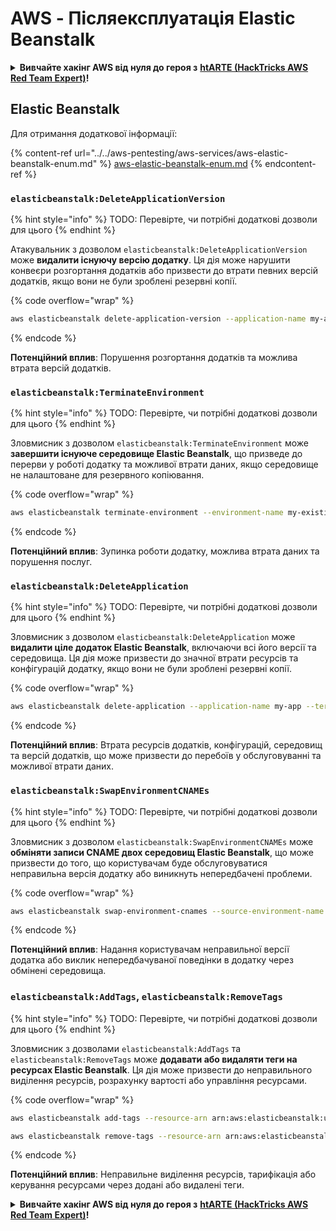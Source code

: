 # AWS - Післяексплуатація Elastic Beanstalk

<details>

<summary><strong>Вивчайте хакінг AWS від нуля до героя з</strong> <a href="https://training.hacktricks.xyz/courses/arte"><strong>htARTE (HackTricks AWS Red Team Expert)</strong></a><strong>!</strong></summary>

Інші способи підтримки HackTricks:

* Якщо ви хочете побачити вашу **компанію в рекламі на HackTricks** або **завантажити HackTricks у форматі PDF**, перевірте [**ПЛАНИ ПІДПИСКИ**](https://github.com/sponsors/carlospolop)!
* Отримайте [**офіційний PEASS & HackTricks мерч**](https://peass.creator-spring.com)
* Відкрийте для себе [**Сім'ю PEASS**](https://opensea.io/collection/the-peass-family), нашу колекцію ексклюзивних [**NFT**](https://opensea.io/collection/the-peass-family)
* **Приєднуйтесь до** 💬 [**групи Discord**](https://discord.gg/hRep4RUj7f) або [**групи telegram**](https://t.me/peass) або **слідкуйте** за нами на **Twitter** 🐦 [**@hacktricks_live**](https://twitter.com/hacktricks_live)**.**
* **Поділіться своїми хакерськими трюками, надсилайте PR до** [**HackTricks**](https://github.com/carlospolop/hacktricks) **і** [**HackTricks Cloud**](https://github.com/carlospolop/hacktricks-cloud) **репозиторіїв на GitHub.**

</details>

## Elastic Beanstalk

Для отримання додаткової інформації:

{% content-ref url="../../aws-pentesting/aws-services/aws-elastic-beanstalk-enum.md" %}
[aws-elastic-beanstalk-enum.md](../../aws-pentesting/aws-services/aws-elastic-beanstalk-enum.md)
{% endcontent-ref %}

### `elasticbeanstalk:DeleteApplicationVersion`

{% hint style="info" %}
TODO: Перевірте, чи потрібні додаткові дозволи для цього
{% endhint %}

Атакувальник з дозволом `elasticbeanstalk:DeleteApplicationVersion` може **видалити існуючу версію додатку**. Ця дія може нарушити конвеєри розгортання додатків або призвести до втрати певних версій додатків, якщо вони не були зроблені резервні копії. 

{% code overflow="wrap" %}
```bash
aws elasticbeanstalk delete-application-version --application-name my-app --version-label my-version
```
{% endcode %}

**Потенційний вплив**: Порушення розгортання додатків та можлива втрата версій додатків.

### `elasticbeanstalk:TerminateEnvironment`

{% hint style="info" %}
TODO: Перевірте, чи потрібні додаткові дозволи для цього
{% endhint %}

Зловмисник з дозволом `elasticbeanstalk:TerminateEnvironment` може **завершити існуюче середовище Elastic Beanstalk**, що призведе до перерви у роботі додатку та можливої втрати даних, якщо середовище не налаштоване для резервного копіювання.

{% code overflow="wrap" %}
```bash
aws elasticbeanstalk terminate-environment --environment-name my-existing-env
```
{% endcode %}

**Потенційний вплив**: Зупинка роботи додатку, можлива втрата даних та порушення послуг.

### `elasticbeanstalk:DeleteApplication`

{% hint style="info" %}
TODO: Перевірте, чи потрібні додаткові дозволи для цього
{% endhint %}

Зловмисник з дозволом `elasticbeanstalk:DeleteApplication` може **видалити ціле додаток Elastic Beanstalk**, включаючи всі його версії та середовища. Ця дія може призвести до значної втрати ресурсів та конфігурацій додатку, якщо вони не були зроблені резервні копії.

{% code overflow="wrap" %}
```bash
aws elasticbeanstalk delete-application --application-name my-app --terminate-env-by-force
```
{% endcode %}

**Потенційний вплив**: Втрата ресурсів додатків, конфігурацій, середовищ та версій додатків, що може призвести до перебоїв у обслуговуванні та можливої втрати даних.

### `elasticbeanstalk:SwapEnvironmentCNAMEs`

{% hint style="info" %}
TODO: Перевірте, чи потрібні додаткові дозволи для цього
{% endhint %}

Зловмисник з дозволом `elasticbeanstalk:SwapEnvironmentCNAMEs` може **обміняти записи CNAME двох середовищ Elastic Beanstalk**, що може призвести до того, що користувачам буде обслуговуватися неправильна версія додатку або виникнуть непередбачені проблеми.

{% code overflow="wrap" %}
```bash
aws elasticbeanstalk swap-environment-cnames --source-environment-name my-env-1 --destination-environment-name my-env-2
```
{% endcode %}

**Потенційний вплив**: Надання користувачам неправильної версії додатка або виклик непередбачуваної поведінки в додатку через обмінені середовища.

### `elasticbeanstalk:AddTags`, `elasticbeanstalk:RemoveTags`

{% hint style="info" %}
TODO: Перевірте, чи потрібні додаткові дозволи для цього
{% endhint %}

Зловмисник з дозволами `elasticbeanstalk:AddTags` та `elasticbeanstalk:RemoveTags` може **додавати або видаляти теги на ресурсах Elastic Beanstalk**. Ця дія може призвести до неправильного виділення ресурсів, розрахунку вартості або управління ресурсами.

{% code overflow="wrap" %}
```bash
aws elasticbeanstalk add-tags --resource-arn arn:aws:elasticbeanstalk:us-west-2:123456789012:environment/my-app/my-env --tags Key=MaliciousTag,Value=1

aws elasticbeanstalk remove-tags --resource-arn arn:aws:elasticbeanstalk:us-west-2:123456789012:environment/my-app/my-env --tag-keys MaliciousTag
```
{% endcode %}

**Потенційний вплив**: Неправильне виділення ресурсів, тарифікація або керування ресурсами через додані або видалені теги.

<details>

<summary><strong>Вивчайте хакінг AWS від нуля до героя з</strong> <a href="https://training.hacktricks.xyz/courses/arte"><strong>htARTE (HackTricks AWS Red Team Expert)</strong></a><strong>!</strong></summary>

Інші способи підтримки HackTricks:

* Якщо ви хочете побачити свою **компанію рекламовану на HackTricks** або **завантажити HackTricks у форматі PDF**, перевірте [**ПЛАНИ ПІДПИСКИ**](https://github.com/sponsors/carlospolop)!
* Отримайте [**офіційний мерч PEASS & HackTricks**](https://peass.creator-spring.com)
* Відкрийте для себе [**Сім'ю PEASS**](https://opensea.io/collection/the-peass-family), нашу колекцію ексклюзивних [**NFT**](https://opensea.io/collection/the-peass-family)
* **Приєднуйтесь до** 💬 [**групи Discord**](https://discord.gg/hRep4RUj7f) або [**групи telegram**](https://t.me/peass) або **слідкуйте** за нами на **Twitter** 🐦 [**@hacktricks_live**](https://twitter.com/hacktricks_live)**.**
* **Поділіться своїми хакерськими трюками, надсилайте PR до** [**HackTricks**](https://github.com/carlospolop/hacktricks) **і** [**HackTricks Cloud**](https://github.com/carlospolop/hacktricks-cloud) **репозиторіїв на GitHub**.

</details>
